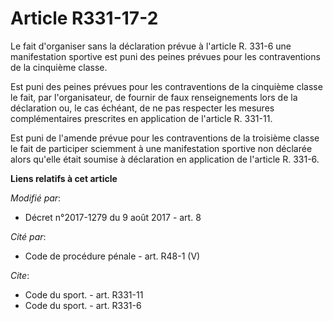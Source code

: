 # Article R331-17-2

Le fait d'organiser sans la déclaration prévue à l'article R. 331-6 une manifestation sportive est puni des peines prévues
pour les contraventions de la cinquième classe. 

Est puni des peines prévues pour les contraventions de la cinquième classe le fait, par l'organisateur, de fournir de faux
renseignements lors de la déclaration ou, le cas échéant, de ne pas respecter les mesures complémentaires prescrites en
application de l'article R. 331-11. 

Est puni de l'amende prévue pour les contraventions de la troisième classe le fait de participer sciemment à une
manifestation sportive non déclarée alors qu'elle était soumise à déclaration en application de l'article R. 331-6.

**Liens relatifs à cet article**

_Modifié par_:

  - Décret n°2017-1279 du 9 août 2017 - art. 8

_Cité par_:

  - Code de procédure pénale - art. R48-1 (V)

_Cite_:

  - Code du sport. - art. R331-11
  - Code du sport. - art. R331-6
